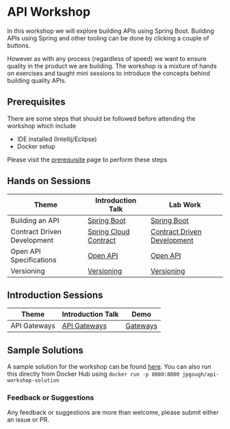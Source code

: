 # API Workshop

In this workshop we will explore building APIs using Spring Boot.
Building APIs using Spring and other tooling can be done by clicking a couple of buttons. 

However as with any process (regardless of speed) we want to ensure quality in the product we are building.
The workshop is a mixture of hands on exercises and taught mini sessions to introduce the concepts behind building quality APIs.

## Prerequisites 

There are some steps that should be followed before attending the workshop which include
* IDE installed (Intellij/Eclipse) 
* Docker setup

Please visit the [prerequisite](prerequisites/README.md) page to perform these steps

## Hands on Sessions

| Theme                         | Introduction Talk                                     | Lab Work                                               |
|-------------------------------|----------------------------------------------------------|------------------------------------------------------- |
| Building an API               | [Spring Boot](/presentations/01-spring-boot.pdf)         | [Spring Boot](/01-spring-boot/README.md)               |
| Contract Driven Development   | [Spring Cloud Contract](/presentations/02-contracts.pdf) | [Contract Driven Development](/02-contracts/README.md) |
| Open API Specifications       | [Open API](/presentations/03-open-api.pdf)               | [Open API](/03-open-api/README.md)                     | 
| Versioning                    | [Versioning](/presentatinos/04-versioning.pdf)           | [Versioning](/04-versioning/README.md)                 | 

## Introduction Sessions

| Theme                         | Introduction Talk                                     |  Demo                               |
| ----------------------------- | ----------------------------------------------------- | ----------------------------------- |
| API Gateways                  | [API Gateways](/presentations/05-gateways.pdf)        | [Gateways](/05-gateways/README.md)  |


## Sample Solutions

A sample solution for the workshop can be found [here](https://github.com/jpgough/api-workshop-solution). You can also run this directly from Docker Hub using `docker run -p 8080:8080 jpgough/api-workshop-solution`

### Feedback or Suggestions

Any feedback or suggestions are more than welcome, please submit either an issue or PR. 
